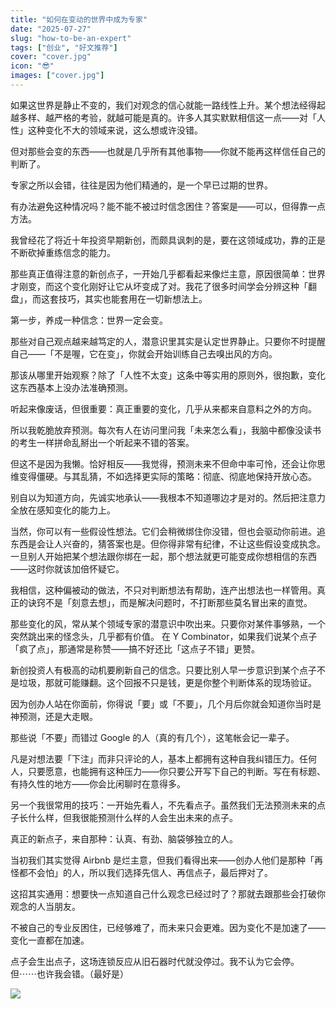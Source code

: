 ```yaml
---
title: "如何在变动的世界中成为专家"
date: "2025-07-27"
slug: "how-to-be-an-expert"
tags: ["创业", "好文推荐"]
cover: "cover.jpg"
icon: "😎"
images: ["cover.jpg"]
---
```

如果这世界是静止不变的，我们对观念的信心就能一路线性上升。某个想法经得起越多样、越严格的考验，就越可能是真的。许多人其实默默相信这一点——对「人性」这种变化不大的领域来说，这么想或许没错。



但对那些会变的东西——也就是几乎所有其他事物——你就不能再这样信任自己的判断了。



专家之所以会错，往往是因为他们精通的，是一个早已过期的世界。



有办法避免这种情况吗？能不能不被过时信念困住？答案是——可以，但得靠一点方法。



我曾经花了将近十年投资早期新创，而颇具讽刺的是，要在这领域成功，靠的正是不断砍掉重练信念的能力。



那些真正值得注意的新创点子，一开始几乎都看起来像烂主意，原因很简单：世界才刚变，而这个变化刚好让它从坏变成了对。我花了很多时间学会分辨这种「翻盘」，而这套技巧，其实也能套用在一切新想法上。



第一步，养成一种信念：世界一定会变。



那些对自己观点越来越笃定的人，潜意识里其实是认定世界静止。只要你不时提醒自己——「不是喔，它在变」，你就会开始训练自己去嗅出风的方向。



那该从哪里开始观察？除了「人性不太变」这条中等实用的原则外，很抱歉，变化这东西基本上没办法准确预测。



听起来像废话，但很重要：真正重要的变化，几乎从来都来自意料之外的方向。



所以我乾脆放弃预测。每次有人在访问里问我「未来怎么看」，我脑中都像没读书的考生一样拼命乱掰出一个听起来不错的答案。



但这不是因为我懒。恰好相反——我觉得，预测未来不但命中率可怜，还会让你思维变得僵硬。与其乱猜，不如选择更实际的策略：彻底、彻底地保持开放心态。



别自以为知道方向，先诚实地承认——我根本不知道哪边才是对的。然后把注意力全放在感知变化的能力上。



当然，你可以有一些假设性想法。它们会稍微绑住你没错，但也会驱动你前进。追东西是会让人兴奋的，猜答案也是。但你得非常有纪律，不让这些假设变成执念。
一旦别人开始把某个想法跟你绑在一起，那个想法就更可能变成你想相信的东西——这时你就该加倍怀疑它。



我相信，这种偏被动的做法，不只对判断想法有帮助，连产出想法也一样管用。真正的诀窍不是「刻意去想」，而是解决问题时，不打断那些莫名冒出来的直觉。



那些变化的风，常从某个领域专家的潜意识中吹出来。只要你对某件事够熟，一个突然跳出来的怪念头，几乎都有价值。
在 Y Combinator，如果我们说某个点子「疯了点」，那通常是称赞——搞不好还比「这点子不错」更赞。



新创投资人有极高的动机要刷新自己的信念。只要比别人早一步意识到某个点子不是垃圾，那就可能赚翻。这个回报不只是钱，更是你整个判断体系的现场验证。



因为创办人站在你面前，你得说「要」或「不要」，几个月后你就会知道你当时是神预测，还是大走眼。



那些说「不要」而错过 Google 的人（真的有几个），这笔帐会记一辈子。



凡是对想法要「下注」而非只评论的人，基本上都拥有这种自我纠错压力。任何人，只要愿意，也能拥有这种压力——你只要公开写下自己的判断。写在有标题、有持久性的地方——你会比闲聊时在意得多。



另一个我很常用的技巧：一开始先看人，不先看点子。虽然我们无法预测未来的点子长什么样，但我很能预测什么样的人会生出未来的点子。



真正的新点子，来自那种：认真、有劲、脑袋够独立的人。



当初我们其实觉得 Airbnb 是烂主意，但我们看得出来——创办人他们是那种「再怪都不会怕」的人，所以我们选择先信人、再信点子，最后押对了。



这招其实通用：想要快一点知道自己什么观念已经过时了？那就去跟那些会打破你观念的人当朋友。



不被自己的专业反困住，已经够难了，而未来只会更难。因为变化不是加速了——变化一直都在加速。



点子会生出点子，这场连锁反应从旧石器时代就没停过。我不认为它会停。
但⋯⋯也许我会错。（最好是）




![](https://prod-files-secure.s3.us-west-2.amazonaws.com/112d0858-5090-4d34-a606-b75eb8d65fd2/46476355-9cf3-4e99-9b7a-3531bc426380/1000202064.png?X-Amz-Algorithm=AWS4-HMAC-SHA256&X-Amz-Content-Sha256=UNSIGNED-PAYLOAD&X-Amz-Credential=ASIAZI2LB466WTOUTKAS%2F20251006%2Fus-west-2%2Fs3%2Faws4_request&X-Amz-Date=20251006T154503Z&X-Amz-Expires=3600&X-Amz-Security-Token=IQoJb3JpZ2luX2VjEPP%2F%2F%2F%2F%2F%2F%2F%2F%2F%2FwEaCXVzLXdlc3QtMiJHMEUCIQDEauc%2FWxbZKDjQ2RCBEoPG1cGdBSZo0rUzeILj0X9iJAIgWcd5V8VV1Xxk%2FpIka0yjEzY7iHLa0ZM1wZCAw6sdpsAqiAQIi%2F%2F%2F%2F%2F%2F%2F%2F%2F%2F%2FARAAGgw2Mzc0MjMxODM4MDUiDMoVAgaeLHJnCMgtnSrcA9AaKUQyjf5z%2BU8WE8r77bR9LFgUGQW1SB%2BlLjWyLB7Wh%2B%2FVZCgJaMrGl5FY7TogaCiRRge9JL%2F%2BET1917LWi7a9GH2V%2FXs0XnN307tIFBm%2B9raprE9ga5vsxEWbi0FXJV7U377zlUVSzYW%2FdYdEHZdSV1teBemOVX%2Fove9rBMj2wI4lh6r2Zn%2BYDtVkLPx6p10ORx8gTQutpTZrShI2%2Ffv32WwbsjMRjuZHpvpGZ7yLfpfCAem7LUHLwi94ZRFDQrCRZNlKStrUCx%2B%2FRG8o5roCd3kWb2bIpkc89GLoieexhwCglIO1q904u%2B1AS3eW60NOCKlJAsXvI0ilRDBBYyAJuUf3pKNUQZwUiz0EzBOik82gRShzoHs3n%2BloyospADmC1qK7ClKj4vkjmlrZu54Fw9syIixzEes4fy1UnSNWLGGPy5WCOvuXVG4wCjC34tzPk9g9uREx8fJolWqeCET%2BKxX1zjHHJLAPmFucsEJILmtcz8XmsEDe7Y%2FqkFOVXS7yaq6D0HBvzivikMUj7gel9qHSFKxNvwizjBJ6Lpc4bQsYF6o304amJfDdAml7K%2FYnJ3I79k0s8e5anLnHiQwFDaW%2BU27fGQwK%2BEksEfKHAKSFtx%2BrDut21k92MI%2BvjscGOqUBgD4qOtyUFIboSEagEqxg0%2FDkO6tZdGZ9YCgd14Vy1bwMiw0IUDCKCfvJ2%2BnhkNBhN8aeZbc2ONfj623hdz%2BhYKkwRq4f7eeUR8ZBHLdOqGt2EzvxQ2kYGlvnk%2FUwuUV%2F0SFmvf%2BJXCYtnzJAL57K%2F3kmWQt0lr1brgDdBD6otx5oo7V%2BsnWPDTrrat1ptZKXu0KEbSm9a8X7WIF2L1W2LRAFxa8Q&X-Amz-Signature=8958b9df1b5537a5f85d184afd3567c50bfcddf2a1f52c9cf48964afd7781817&X-Amz-SignedHeaders=host&x-amz-checksum-mode=ENABLED&x-id=GetObject)

